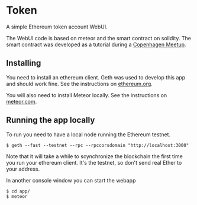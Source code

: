 # Token
A simple Ethereum token account WebUI.

The WebUI code is based on meteor and the smart contract on solidity.
The smart contract was developed as a tutorial during a [Copenhagen Meetup](http://www.meetup.com/Copenhagen-Ethereum-Meetup/events/229827178/).

## Installing
You need to install an ethereum client. Geth was used
to develop this app and should work fine. See the instructions on [ethereum.org](https://ethereum.org).

You will also need to install Meteor locally. See the instructions on [meteor.com](https://www.meteor.com/install).


## Running the app locally
To run you need to have a local node running the Ethereum testnet.

    $ geth --fast --testnet --rpc --rpccorsdomain "http://localhost:3000"

Note that it will take a while to scynchronize the blockchain the first time you
run your ethereum client. It's the testnet, so don't send real Ether to your address.

In another console window you can start the webapp

    $ cd app/
    $ meteor
